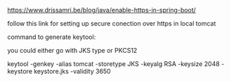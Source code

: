 https://www.drissamri.be/blog/java/enable-https-in-spring-boot/

follow this link for setting up secure conection over https in local tomcat 


command to generate keytool:

you could either go with JKS type or PKCS12 

keytool -genkey -alias tomcat -storetype JKS -keyalg RSA -keysize 2048 -keystore keystore.jks -validity 3650